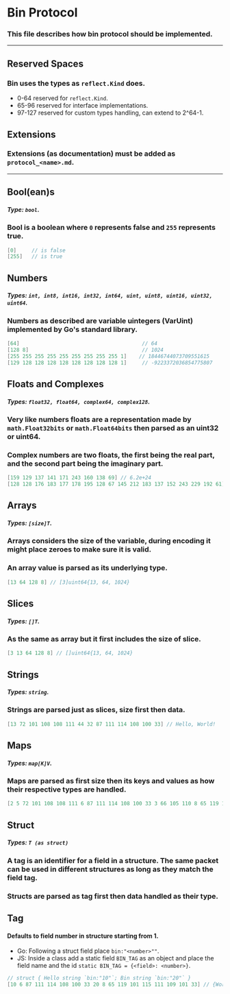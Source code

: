 # Bin Protocol
### This file describes how bin protocol should be implemented.

---

## Reserved Spaces
### Bin uses the types as `reflect.Kind` does.
- 0-64 reserved for `reflect.Kind`.
- 65-96 reserved for interface implementations.
- 97-127 reserved for custom types handling, can extend to 2^64-1.

## Extensions
### Extensions (as documentation) must be added as `protocol_<name>.md`.

---

## Bool(ean)s
##### Type: `bool`.

### Bool is a boolean where `0` represents false and `255` represents true.
```go
[0]     // is false
[255]   // is true
```

## Numbers
##### Types: `int, int8, int16, int32, int64, uint, uint8, uint16, uint32, uint64`.

### Numbers as described are variable uintegers (VarUint) implemented by Go's standard library.

```go
[64]                                        // 64
[128 8]                                     // 1024
[255 255 255 255 255 255 255 255 255 1]    // 18446744073709551615
[129 128 128 128 128 128 128 128 128 1]     // -9223372036854775807
```

## Floats and Complexes
##### Types: `float32, float64, complex64, complex128`.

### Very like numbers floats are a representation made by `math.Float32bits` or `math.Float64bits` then parsed as an uint32 or uint64.
### Complex numbers are two floats, the first being the real part, and the second part being the imaginary part.

```go
[159 129 137 141 171 243 160 138 69] // 6.2e+24
[128 128 176 183 177 178 195 128 67 145 212 183 137 152 243 229 192 61] // (6e+14+2e-12i)
```

## Arrays
##### Types: `[size]T`.

### Arrays considers the size of the variable, during encoding it might place zeroes to make sure it is valid.
### An array value is parsed as its underlying type.

```go
[13 64 128 8] // [3]uint64{13, 64, 1024}
```

## Slices
##### Types: `[]T`.

### As the same as array but it first includes the size of slice.

```go
[3 13 64 128 8] // []uint64{13, 64, 1024}
```

## Strings
##### Types: `string`.

### Strings are parsed just as slices, size first then data.

```go
[13 72 101 108 108 111 44 32 87 111 114 108 100 33] // Hello, World!
```

## Maps
##### Types: `map[K]V`.

### Maps are parsed as first size then its keys and values as how their respective types are handled.

```go
[2 5 72 101 108 108 111 6 87 111 114 108 100 33 3 66 105 110 8 65 119 101 115 111 109 101 33] // map[Bin:Awesome! Hello:World!]
```

## Struct
##### Types: `T (as struct)`

### A tag is an identifier for a field in a structure. The same packet can be used in different structures as long as they match the field tag.
### Structs are parsed as tag first then data handled as their type.


## Tag
#### Defaults to field number in structure starting from 1.
- Go: Following a struct field place `bin:"<number>""`.
- JS: Inside a class add a static field `BIN_TAG` as an object and place the field name and the id `static BIN_TAG = {<field>: <number>}`.

```go
// struct { Hello string `bin:"10"`; Bin string `bin:"20"` }
[10 6 87 111 114 108 100 33 20 8 65 119 101 115 111 109 101 33] // {World! Awesome!}
```
